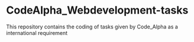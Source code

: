 # CodeAlpha_Webdevelopment-tasks
This repository contains the coding of tasks given by Code_Alpha as a international requirement
